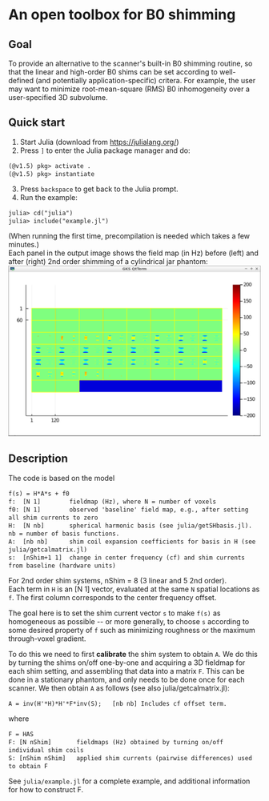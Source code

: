 # An open toolbox for B0 shimming 

##  Goal

To provide an alternative to the scanner's built-in B0 shimming routine,
so that the linear and high-order B0 shims can be set according to well-defined 
(and potentially application-specific) critera.
For example, the user may want to minimize root-mean-square (RMS) B0 inhomogeneity 
over a user-specified 3D subvolume.


## Quick start

1. Start Julia (download from https://julialang.org/)
2. Press `]` to enter the Julia package manager and do:
```
(@v1.5) pkg> activate .
(@v1.5) pkg> instantiate
```
3. Press `backspace` to get back to the Julia prompt.
4. Run the example:
```
julia> cd("julia")
julia> include("example.jl")
```
(When running the first time, precompilation is needed which takes a few minutes.)  
Each panel in the output image shows the field map (in Hz) before (left) and 
after (right) 2nd order shimming of a cylindrical jar phantom:
![output of examples.jl](resources/out.png "Example")


## Description

The code is based on the model
```
f(s) = H*A*s + f0         
f:  [N 1]        fieldmap (Hz), where N = number of voxels
f0: [N 1]        observed 'baseline' field map, e.g., after setting all shim currents to zero
H:  [N nb]       spherical harmonic basis (see julia/getSHbasis.jl). nb = number of basis functions.
A:  [nb nb]      shim coil expansion coefficients for basis in H (see julia/getcalmatrix.jl)
s:  [nShim+1 1]  change in center frequency (cf) and shim currents from baseline (hardware units)
```
For 2nd order shim systems, nShim = 8 (3 linear and 5 2nd order).  
Each term in `H` is an [N 1] vector, evaluated at the same `N` spatial locations as `f`. 
The first column corresponds to the center frequency offset.

The goal here is to set the shim current vector `s` to make `f(s)` as homogeneous
as possible -- or more generally, to choose `s` according to some desired property of `f`
such as minimizing roughness or the maximum through-voxel gradient.

To do this we need to first **calibrate** the shim system to obtain `A`.
We do this by turning the shims on/off one-by-one and acquiring a 3D fieldmap for each shim setting,
and assembling that data into a matrix `F`.
This can be done in a stationary phantom, and only needs to be done once for each scanner.
We then obtain `A` as follows (see also julia/getcalmatrix.jl):
```
A = inv(H'*H)*H'*F*inv(S);   [nb nb] Includes cf offset term.
```
where
```
F = HAS
F: [N nShim]       fieldmaps (Hz) obtained by turning on/off individual shim coils
S: [nShim nShim]   applied shim currents (pairwise differences) used to obtain F
```
See `julia/example.jl` for a complete example, and additional information for how to construct F.


